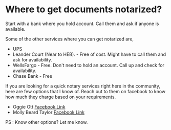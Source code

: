 # Where to get documents notarized?
Start with a bank where you hold account. Call them and ask if anyone is available.

Some of the other services where you can get notarized are,
 * UPS
 * Leander Court (Near to HEB). - Free of cost. Might have to call them and ask for availability.
 * WellsFargo - Free. Don't need to hold an account. Call up and check for availability.
 * Chase Bank - Free


If you are looking for a quick notary services right here in the community, here are few options that I know of.
Reach out to them on facebook to know how much they charge based on your requirements.

 * Oggie Ott [Facebook Link](https://www.facebook.com/groups/2558315710915805/user/608456688/)
 * Molly Beard Taylor [Facebook Link](https://www.facebook.com/groups/2558315710915805/user/1253965493)


PS : Know other options? Let me know.


